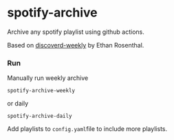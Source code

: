 # spotify-archive
Archive any spotify playlist using github actions.

Based on [discoverd-weekly](https://github.com/EthanRosenthal/discovered-weekly) by Ethan Rosenthal.


### Run

Manually run weekly archive

    spotify-archive-weekly

or daily

    spotify-archive-daily

Add playlists to `config.yaml`file to include more playlists.
